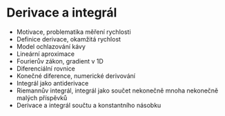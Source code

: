 # Derivace a integrál

* Motivace, problematika měření rychlosti
* Definice derivace, okamžitá rychlost
* Model ochlazování kávy
* Lineární aproximace
* Fourierův zákon, gradient v 1D
* Diferenciální rovnice
* Konečné diference, numerické derivování
* Integrál jako antiderivace
* Riemannův integrál, integrál jako součet nekonečně mnoha nekonečně malých příspěvků
* Derivace a integrál součtu a konstantního násobku


